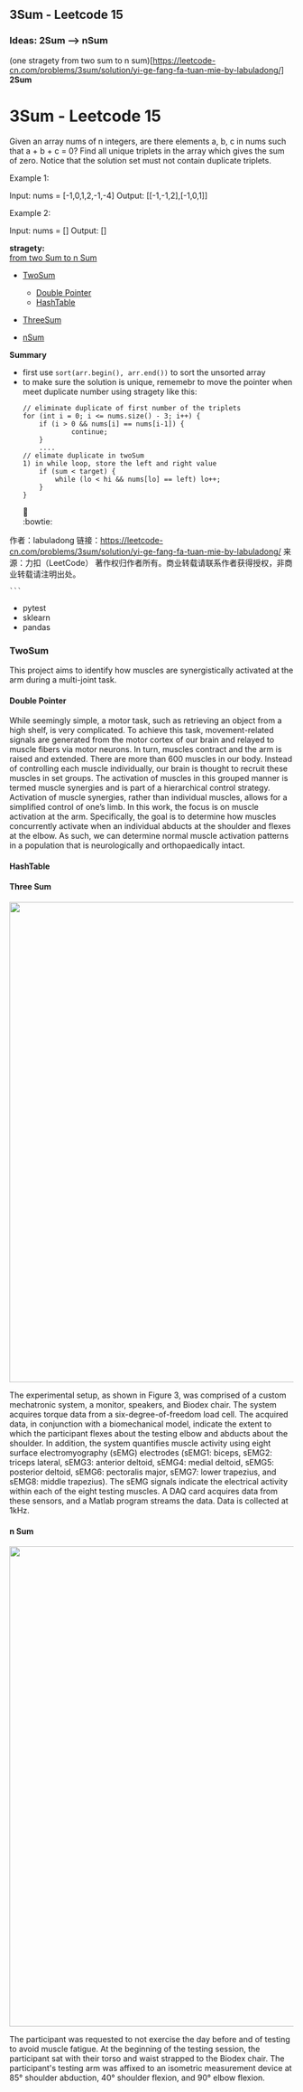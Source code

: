 ## 3Sum - Leetcode 15

### Ideas: 2Sum --> nSum
(one stragety from two sum to n sum)[https://leetcode-cn.com/problems/3sum/solution/yi-ge-fang-fa-tuan-mie-by-labuladong/] 
**2Sum**

# 3Sum - Leetcode 15
Given an array nums of n integers, are there elements a, b, c in nums such that a + b + c = 0? 
Find all unique triplets in the array which gives the sum of zero.
Notice that the solution set must not contain duplicate triplets.

Example 1:

Input: nums = [-1,0,1,2,-1,-4]
Output: [[-1,-1,2],[-1,0,1]]

Example 2:

Input: nums = []
Output: []

**stragety:** <br/>
[from two Sum to n Sum](https://leetcode-cn.com/problems/3sum/solution/yi-ge-fang-fa-tuan-mie-by-labuladong/)


- [TwoSum](#twosum)
  - [Double Pointer](#double-pointer)
  - [HashTable](#hashtable)

- [ThreeSum](#three-sum)

- [nSum](#n-sum)

**Summary**
- first use ```sort(arr.begin(), arr.end())``` to sort the unsorted array
- to make sure the solution is unique, rememebr to move the pointer when meet duplicate number using stragety like this:
    ```
    // eliminate duplicate of first number of the triplets
    for (int i = 0; i <= nums.size() - 3; i++) {
        if (i > 0 && nums[i] == nums[i-1]) {
                continue;
        }
        ....
    // elimate duplicate in twoSum
    1) in while loop, store the left and right value
        if (sum < target) {
            while (lo < hi && nums[lo] == left) lo++;
        } 
    }
    ```
    :stars:<br/>
    :bowtie:

作者：labuladong
链接：https://leetcode-cn.com/problems/3sum/solution/yi-ge-fang-fa-tuan-mie-by-labuladong/
来源：力扣（LeetCode）
著作权归作者所有。商业转载请联系作者获得授权，非商业转载请注明出处。

    ```
- pytest
- sklearn
- pandas

### TwoSum

This project aims to identify how muscles are synergistically activated at the arm during a multi-joint task.

#### Double Pointer

While seemingly simple, a motor task, such as retrieving an object from a high shelf, is very complicated. To achieve this task, movement-related signals are generated from the motor cortex of our brain and relayed to muscle fibers via motor neurons. In turn, muscles contract and the arm is raised and extended. There are more than 600 muscles in our body. Instead of controlling each muscle individually, our brain is thought to recruit these muscles in set groups. The activation of muscles in this grouped manner is termed muscle synergies and is part of a hierarchical control strategy. Activation of muscle synergies, rather than individual muscles, allows for a simplified control of one’s limb. In this work, the focus is on muscle activation at the arm. Specifically, the goal is to determine how muscles concurrently activate when an individual abducts at the shoulder and flexes at the elbow. As such, we can determine normal muscle activation patterns in a population that is neurologically and orthopaedically intact.

#### HashTable

#### Three Sum

<img src="src/image/readme/system.png" width="850">

The experimental setup, as shown in Figure 3, was comprised of a custom mechatronic system, a monitor, speakers, and Biodex chair. The system acquires torque data from a six-degree-of-freedom load cell. The acquired data, in conjunction with a biomechanical model, indicate the extent to which the participant flexes about the testing elbow and abducts about the shoulder. In addition, the system quantifies muscle activity using eight surface electromyography (sEMG) electrodes (sEMG1: biceps, sEMG2: triceps lateral, sEMG3: anterior deltoid, sEMG4: medial deltoid, sEMG5: posterior deltoid, sEMG6: pectoralis major, sEMG7: lower trapezius, and sEMG8: middle trapezius). The sEMG signals indicate the electrical activity within each of the eight testing muscles. A DAQ card acquires data from these sensors, and a Matlab program streams the data. Data is collected at 1kHz.

#### n Sum
<img src="src/image/readme/setup.png" width="850">

The participant was requested to not exercise the day before and of testing to avoid muscle fatigue. At the beginning of the testing session, the participant sat with their torso and waist strapped to the Biodex chair. The participant's testing arm was affixed to an isometric measurement device at 85° shoulder abduction, 40° shoulder flexion, and 90° elbow flexion.


